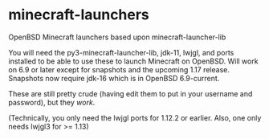 # minecraft-launchers
OpenBSD Minecraft launchers based upon minecraft-launcher-lib

You will need the py3-minecraft-launcher-lib, jdk-11, lwjgl, and 
ports installed to be able to use these to launch Minecraft on
OpenBSD. Will work on 6.9 or later except for snapshots and the
upcoming 1.17 release. Snapshots now require jdk-16 which is in
OpenBSD 6.9-current.

These are still pretty crude (having edit them to put in your username
and password), but they _work_.

(Technically, you only need the lwjgl ports for 1.12.2 or earlier. Also,
one only needs lwjgl3 for >= 1.13)
